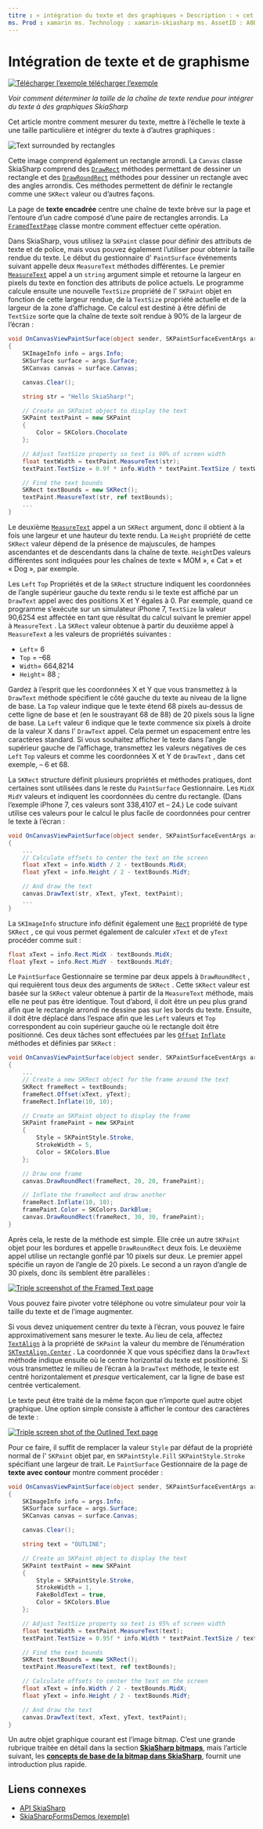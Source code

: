 ```yaml
---
titre : « intégration du texte et des graphiques » Description : « cet article explique comment déterminer la taille de la chaîne de texte rendue pour intégrer du texte à des graphiques SkiaSharp dans des Xamarin.Forms applications et illustre cela avec un exemple de code ».
ms. Prod : xamarin ms. Technology : xamarin-skiasharp ms. AssetID : A0B5AC82-7736-4AD8-AA16-FE43E18D203C auteur : davidbritch ms. Author : dabritch ms. Date : 03/10/2017 No-Loc : [ Xamarin.Forms , Xamarin.Essentials ]
---
```


# <a name="integrating-text-and-graphics"></a>Intégration de texte et de graphisme

[![Télécharger ](~/media/shared/download.png) l’exemple télécharger l’exemple](https://docs.microsoft.com/samples/xamarin/xamarin-forms-samples/skiasharpforms-demos)

_Voir comment déterminer la taille de la chaîne de texte rendue pour intégrer du texte à des graphiques SkiaSharp_

Cet article montre comment mesurer du texte, mettre à l’échelle le texte à une taille particulière et intégrer du texte à d’autres graphiques :

![](text-images/textandgraphicsexample.png "Text surrounded by rectangles")

Cette image comprend également un rectangle arrondi. La `Canvas` classe SkiaSharp comprend des [`DrawRect`](xref:SkiaSharp.SKCanvas.DrawRect*) méthodes permettant de dessiner un rectangle et des [`DrawRoundRect`](xref:SkiaSharp.SKCanvas.DrawRoundRect*) méthodes pour dessiner un rectangle avec des angles arrondis. Ces méthodes permettent de définir le rectangle comme une `SKRect` valeur ou d’autres façons.

La page de **texte encadrée** centre une chaîne de texte brève sur la page et l’entoure d’un cadre composé d’une paire de rectangles arrondis. La [`FramedTextPage`](https://github.com/xamarin/xamarin-forms-samples/blob/master/SkiaSharpForms/Demos/Demos/SkiaSharpFormsDemos/Basics/FramedTextPage.cs) classe montre comment effectuer cette opération.

Dans SkiaSharp, vous utilisez la `SKPaint` classe pour définir des attributs de texte et de police, mais vous pouvez également l’utiliser pour obtenir la taille rendue du texte. Le début du gestionnaire d' `PaintSurface` événements suivant appelle deux `MeasureText` méthodes différentes. Le premier [`MeasureText`](xref:SkiaSharp.SKPaint.MeasureText(System.String)) appel a un `string` argument simple et retourne la largeur en pixels du texte en fonction des attributs de police actuels. Le programme calcule ensuite une nouvelle `TextSize` propriété de l' `SKPaint` objet en fonction de cette largeur rendue, de la `TextSize` propriété actuelle et de la largeur de la zone d’affichage. Ce calcul est destiné à être défini de `TextSize` sorte que la chaîne de texte soit rendue à 90% de la largeur de l’écran :

```csharp
void OnCanvasViewPaintSurface(object sender, SKPaintSurfaceEventArgs args)
{
    SKImageInfo info = args.Info;
    SKSurface surface = args.Surface;
    SKCanvas canvas = surface.Canvas;

    canvas.Clear();

    string str = "Hello SkiaSharp!";

    // Create an SKPaint object to display the text
    SKPaint textPaint = new SKPaint
    {
        Color = SKColors.Chocolate
    };

    // Adjust TextSize property so text is 90% of screen width
    float textWidth = textPaint.MeasureText(str);
    textPaint.TextSize = 0.9f * info.Width * textPaint.TextSize / textWidth;

    // Find the text bounds
    SKRect textBounds = new SKRect();
    textPaint.MeasureText(str, ref textBounds);
    ...
}
```

Le deuxième [`MeasureText`](xref:SkiaSharp.SKPaint.MeasureText(System.String,SkiaSharp.SKRect@)) appel a un `SKRect` argument, donc il obtient à la fois une largeur et une hauteur du texte rendu. La `Height` propriété de cette `SKRect` valeur dépend de la présence de majuscules, de hampes ascendantes et de descendants dans la chaîne de texte. `Height`Des valeurs différentes sont indiquées pour les chaînes de texte « MOM », « Cat » et « Dog », par exemple.

Les `Left` `Top` Propriétés et de la `SKRect` structure indiquent les coordonnées de l’angle supérieur gauche du texte rendu si le texte est affiché par un `DrawText` appel avec des positions X et Y égales à 0. Par exemple, quand ce programme s’exécute sur un simulateur iPhone 7, `TextSize` la valeur 90,6254 est affectée en tant que résultat du calcul suivant le premier appel à `MeasureText` . La `SKRect` valeur obtenue à partir du deuxième appel à `MeasureText` a les valeurs de propriétés suivantes :

- `Left`= 6
- `Top` = &ndash;68
- `Width`= 664,8214
- `Height`= 88 ;

Gardez à l’esprit que les coordonnées X et Y que vous transmettez à la `DrawText` méthode spécifient le côté gauche du texte au niveau de la ligne de base. La `Top` valeur indique que le texte étend 68 pixels au-dessus de cette ligne de base et (en le soustrayant 68 de 88) de 20 pixels sous la ligne de base. La `Left` valeur 6 indique que le texte commence six pixels à droite de la valeur X dans l' `DrawText` appel. Cela permet un espacement entre les caractères standard. Si vous souhaitez afficher le texte dans l’angle supérieur gauche de l’affichage, transmettez les valeurs négatives de ces `Left` `Top` valeurs et comme les coordonnées X et Y de `DrawText` , dans cet exemple, &ndash; 6 et 68.

La `SKRect` structure définit plusieurs propriétés et méthodes pratiques, dont certaines sont utilisées dans le reste du `PaintSurface` Gestionnaire. Les `MidX` `MidY` valeurs et indiquent les coordonnées du centre du rectangle. (Dans l’exemple iPhone 7, ces valeurs sont 338,4107 et &ndash; 24.) Le code suivant utilise ces valeurs pour le calcul le plus facile de coordonnées pour centrer le texte à l’écran :

```csharp
void OnCanvasViewPaintSurface(object sender, SKPaintSurfaceEventArgs args)
{
    ...
    // Calculate offsets to center the text on the screen
    float xText = info.Width / 2 - textBounds.MidX;
    float yText = info.Height / 2 - textBounds.MidY;

    // And draw the text
    canvas.DrawText(str, xText, yText, textPaint);
    ...
}
```

La `SKImageInfo` structure info définit également une [`Rect`](xref:SkiaSharp.SKImageInfo.Rect) propriété de type `SKRect` , ce qui vous permet également de calculer `xText` et de `yText` procéder comme suit :

```csharp
float xText = info.Rect.MidX - textBounds.MidX;
float yText = info.Rect.MidY - textBounds.MidY;
```

Le `PaintSurface` Gestionnaire se termine par deux appels à `DrawRoundRect` , qui requièrent tous deux des arguments de `SKRect` . Cette `SKRect` valeur est basée sur la `SKRect` valeur obtenue à partir de la `MeasureText` méthode, mais elle ne peut pas être identique. Tout d’abord, il doit être un peu plus grand afin que le rectangle arrondi ne dessine pas sur les bords du texte. Ensuite, il doit être déplacé dans l’espace afin que les `Left` valeurs et `Top` correspondent au coin supérieur gauche où le rectangle doit être positionné. Ces deux tâches sont effectuées par les [`Offset`](xref:SkiaSharp.SKRect.Offset*) [`Inflate`](xref:SkiaSharp.SKRect.Inflate*) méthodes et définies par `SKRect` :

```csharp
void OnCanvasViewPaintSurface(object sender, SKPaintSurfaceEventArgs args)
{
    ...
    // Create a new SKRect object for the frame around the text
    SKRect frameRect = textBounds;
    frameRect.Offset(xText, yText);
    frameRect.Inflate(10, 10);

    // Create an SKPaint object to display the frame
    SKPaint framePaint = new SKPaint
    {
        Style = SKPaintStyle.Stroke,
        StrokeWidth = 5,
        Color = SKColors.Blue
    };

    // Draw one frame
    canvas.DrawRoundRect(frameRect, 20, 20, framePaint);

    // Inflate the frameRect and draw another
    frameRect.Inflate(10, 10);
    framePaint.Color = SKColors.DarkBlue;
    canvas.DrawRoundRect(frameRect, 30, 30, framePaint);
}
```

Après cela, le reste de la méthode est simple. Elle crée un autre `SKPaint` objet pour les bordures et appelle `DrawRoundRect` deux fois. Le deuxième appel utilise un rectangle gonflé par 10 pixels sur deux. Le premier appel spécifie un rayon de l’angle de 20 pixels. Le second a un rayon d’angle de 30 pixels, donc ils semblent être parallèles :

 [![](text-images/framedtext-small.png "Triple screenshot of the Framed Text page")](text-images/framedtext-large.png#lightbox "Triple screenshot of the Framed Text page")

Vous pouvez faire pivoter votre téléphone ou votre simulateur pour voir la taille du texte et de l’image augmenter.

Si vous devez uniquement centrer du texte à l’écran, vous pouvez le faire approximativement sans mesurer le texte. Au lieu de cela, affectez [`TextAlign`](xref:SkiaSharp.SKPaint.TextAlign) à la propriété de `SKPaint` la valeur du membre de l’énumération [`SKTextAlign.Center`](xref:SkiaSharp.SKTextAlign) . La coordonnée X que vous spécifiez dans la `DrawText` méthode indique ensuite où le centre horizontal du texte est positionné. Si vous transmettez le milieu de l’écran à la `DrawText` méthode, le texte est centré horizontalement et *presque* verticalement, car la ligne de base est centrée verticalement.

Le texte peut être traité de la même façon que n’importe quel autre objet graphique. Une option simple consiste à afficher le contour des caractères de texte :

[![](text-images/outlinedtext-small.png "Triple screen shot of the Outlined Text page")](text-images/outlinedtext-large.png#lightbox "Triple screenshot of the Outlined Text page")

Pour ce faire, il suffit de remplacer la valeur `Style` par défaut de la propriété normal de l' `SKPaint` objet par, en `SKPaintStyle.Fill` `SKPaintStyle.Stroke` spécifiant une largeur de trait. Le `PaintSurface` Gestionnaire de la page de **texte avec contour** montre comment procéder :

```csharp
void OnCanvasViewPaintSurface(object sender, SKPaintSurfaceEventArgs args)
{
    SKImageInfo info = args.Info;
    SKSurface surface = args.Surface;
    SKCanvas canvas = surface.Canvas;

    canvas.Clear();

    string text = "OUTLINE";

    // Create an SKPaint object to display the text
    SKPaint textPaint = new SKPaint
    {
        Style = SKPaintStyle.Stroke,
        StrokeWidth = 1,
        FakeBoldText = true,
        Color = SKColors.Blue
    };

    // Adjust TextSize property so text is 95% of screen width
    float textWidth = textPaint.MeasureText(text);
    textPaint.TextSize = 0.95f * info.Width * textPaint.TextSize / textWidth;

    // Find the text bounds
    SKRect textBounds = new SKRect();
    textPaint.MeasureText(text, ref textBounds);

    // Calculate offsets to center the text on the screen
    float xText = info.Width / 2 - textBounds.MidX;
    float yText = info.Height / 2 - textBounds.MidY;

    // And draw the text
    canvas.DrawText(text, xText, yText, textPaint);
}
```

Un autre objet graphique courant est l’image bitmap. C’est une grande rubrique traitée en détail dans la section [**SkiaSharp bitmaps**](../bitmaps/index.md), mais l’article suivant, les [**concepts de base de la bitmap dans SkiaSharp**](bitmaps.md), fournit une introduction plus rapide.

## <a name="related-links"></a>Liens connexes

- [API SkiaSharp](https://docs.microsoft.com/dotnet/api/skiasharp)
- [SkiaSharpFormsDemos (exemple)](https://docs.microsoft.com/samples/xamarin/xamarin-forms-samples/skiasharpforms-demos)
